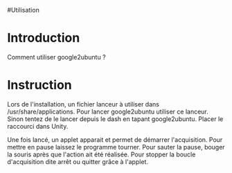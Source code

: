 #Utilisation

# Introduction #

Comment utiliser google2ubuntu ?


# Instruction #

Lors de l'installation, un fichier lanceur à utiliser dans /usr/share/applications. Pour lancer google2ubuntu utiliser ce lanceur.
Sinon tentez de le lancer depuis le dash en tapant google2ubuntu. Placer le raccourci dans Unity.

Une fois lancé, un applet apparait et permet de démarrer l'acquisition. Pour mettre en pause laissez le programme tourner. Pour sauter la pause, bouger la souris après que l'action ait été réalisée. Pour stopper la boucle d'acquisition dite arrêt ou quitter grâce à l'applet.